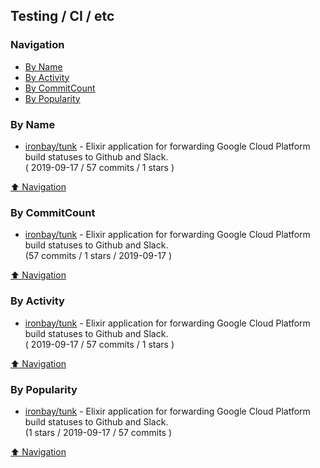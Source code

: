## Testing / CI / etc

### Navigation

- [By Name](#by-name)
- [By Activity](#by-activity)
- [By CommitCount](#by-commitcount)
- [By Popularity](#by-popularity)

### By Name
<!-- PROJECTS_LIST -->
- [ironbay/tunk](https://github.com/ironbay/tunk) - Elixir application for forwarding Google Cloud Platform build statuses to Github and Slack. <br/> ( 2019-09-17 / 57 commits / 1 stars )
<!-- /PROJECTS_LIST -->

[⬆ Navigation](#navigation)

### By CommitCount
<!-- COMMITCOUNT_LIST -->
- [ironbay/tunk](https://github.com/ironbay/tunk) - Elixir application for forwarding Google Cloud Platform build statuses to Github and Slack. <br/> (57 commits / 1 stars / 2019-09-17 )
<!-- /COMMITCOUNT_LIST -->
[⬆ Navigation](#navigation)

### By Activity
<!-- ACTIVITY_LIST -->
- [ironbay/tunk](https://github.com/ironbay/tunk) - Elixir application for forwarding Google Cloud Platform build statuses to Github and Slack. <br/> ( 2019-09-17 / 57 commits / 1 stars )
<!-- /ACTIVITY_LIST -->

[⬆ Navigation](#navigation)

### By Popularity
<!-- POPULARITY_LIST -->
- [ironbay/tunk](https://github.com/ironbay/tunk) - Elixir application for forwarding Google Cloud Platform build statuses to Github and Slack. <br/> (1 stars / 2019-09-17 / 57 commits )
<!-- /POPULARITY_LIST -->

[⬆ Navigation](#navigation)
